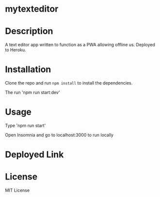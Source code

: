 # mytexteditor

# Description

A text editor app written to function as a PWA allowing offline us. Deployed to Heroku.

# Installation

Clone the repo and run `npm install` to install the dependencies.

The run 'npm run start:dev' 

# Usage

Type 'npm run start'

Open Insomnia and go to localhost:3000 to run locally

# Deployed Link

# License

MIT License

